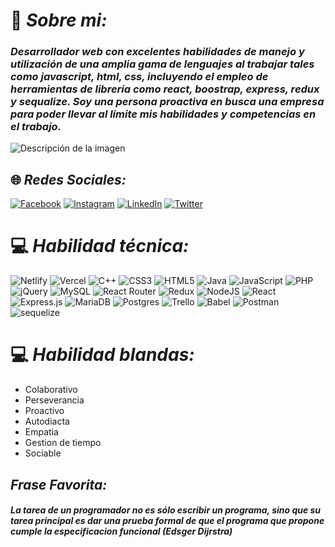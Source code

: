 


# 💫 _**Sobre mi:**_

### _Desarrollador web con excelentes habilidades de manejo y utilización de una amplia gama de lenguajes al trabajar tales como javascript, html, css, incluyendo el empleo de herramientas de librería como react, boostrap, express, redux y sequalize. Soy una persona proactiva en busca una empresa para poder llevar al límite mis habilidades y competencias en el trabajo._

![Descripción de la imagen](https://www.neolo.com/blog/wp-content/uploads/2018/12/Fig-03-C%C3%B3mo-convertirse-en-un-desarrollador-web.jpg)

## 🌐 _Redes Sociales:_
[![Facebook](https://img.shields.io/badge/Facebook-%231877F2.svg?logo=Facebook&logoColor=white)](https://www.facebook.com/matias.deicastelli) [![Instagram](https://img.shields.io/badge/Instagram-%23E4405F.svg?logo=Instagram&logoColor=white)](www.instagram.com/matiasdeicastelli/) [![LinkedIn](https://img.shields.io/badge/LinkedIn-%230077B5.svg?logo=linkedin&logoColor=white)](https://www.linkedin.com/in/matias-dei-castelli-59b811222/) [![Twitter](https://img.shields.io/badge/Twitter-%231DA1F2.svg?logo=Twitter&logoColor=white)](https://twitter.com/MatiasDeiCaste1) 

# 💻 **_Habilidad técnica:_**
![Netlify](https://img.shields.io/badge/netlify-%23000000.svg?style=plastic&logo=netlify&logoColor=#00C7B7) ![Vercel](https://img.shields.io/badge/vercel-%23000000.svg?style=plastic&logo=vercel&logoColor=white) ![C++](https://img.shields.io/badge/c++-%2300599C.svg?style=plastic&logo=c%2B%2B&logoColor=white) ![CSS3](https://img.shields.io/badge/css3-%231572B6.svg?style=plastic&logo=css3&logoColor=white) ![HTML5](https://img.shields.io/badge/html5-%23E34F26.svg?style=plastic&logo=html5&logoColor=white) ![Java](https://img.shields.io/badge/java-%23ED8B00.svg?style=plastic&logo=java&logoColor=white) ![JavaScript](https://img.shields.io/badge/javascript-%23323330.svg?style=plastic&logo=javascript&logoColor=%23F7DF1E) ![PHP](https://img.shields.io/badge/php-%23777BB4.svg?style=plastic&logo=php&logoColor=white) ![jQuery](https://img.shields.io/badge/jquery-%230769AD.svg?style=plastic&logo=jquery&logoColor=white) ![MySQL](https://img.shields.io/badge/mysql-%2300f.svg?style=plastic&logo=mysql&logoColor=white) ![React Router](https://img.shields.io/badge/React_Router-CA4245?style=plastic&logo=react-router&logoColor=white) ![Redux](https://img.shields.io/badge/redux-%23593d88.svg?style=plastic&logo=redux&logoColor=white) ![NodeJS](https://img.shields.io/badge/node.js-6DA55F?style=plastic&logo=node.js&logoColor=white) ![React](https://img.shields.io/badge/react-%2320232a.svg?style=plastic&logo=react&logoColor=%2361DAFB) ![Express.js](https://img.shields.io/badge/express.js-%23404d59.svg?style=plastic&logo=express&logoColor=%2361DAFB) ![MariaDB](https://img.shields.io/badge/MariaDB-003545?style=plastic&logo=mariadb&logoColor=white) ![Postgres](https://img.shields.io/badge/postgres-%23316192.svg?style=plastic&logo=postgresql&logoColor=white) ![Trello](https://img.shields.io/badge/Trello-%23026AA7.svg?style=plastic&logo=Trello&logoColor=white) ![Babel](https://img.shields.io/badge/Babel-F9DC3e?style=plastic&logo=babel&logoColor=black) ![Postman](https://img.shields.io/badge/Postman-FF6C37?style=plastic&logo=postman&logoColor=white)
![sequelize](https://img.shields.io/badge/sequelize-%23000000.svg?style=plastic&logo=sequelize&logoColor=#00C7B7)

# 💻 **_Habilidad blandas:_**

* Colaborativo
* Perseverancia
* Proactivo
* Autodiacta
* Empatia
* Gestion de tiempo
* Sociable

## *_Frase Favorita:_*

#### _La tarea de un programador no es sólo escribir un programa, sino que su tarea principal es dar una prueba formal de que el programa que propone cumple la especificacion funcional (Edsger Dijrstra)_




